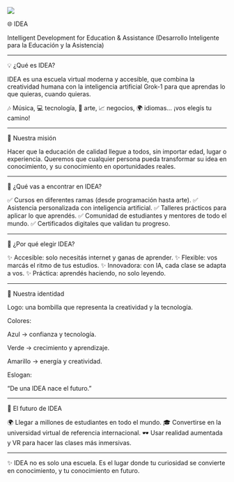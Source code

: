 [![](https://i.postimg.cc/c1vMQjQy/IMG-20251003-WA0011.jpg)](#)





🌐 IDEA

Intelligent Development for Education & Assistance
(Desarrollo Inteligente para la Educación y la Asistencia)


---

💡 ¿Qué es IDEA?

IDEA es una escuela virtual moderna y accesible, que combina la creatividad humana con la inteligencia artificial Grok-1 para que aprendas lo que quieras, cuando quieras.

🎶 Música, 💻 tecnología, 🎨 arte, 📈 negocios, 🌍 idiomas... ¡vos elegís tu camino!


---

🚀 Nuestra misión

Hacer que la educación de calidad llegue a todos, sin importar edad, lugar o experiencia.
Queremos que cualquier persona pueda transformar su idea en conocimiento, y su conocimiento en oportunidades reales.


---

🌟 ¿Qué vas a encontrar en IDEA?

✅ Cursos en diferentes ramas (desde programación hasta arte).
✅ Asistencia personalizada con inteligencia artificial.
✅ Talleres prácticos para aplicar lo que aprendés.
✅ Comunidad de estudiantes y mentores de todo el mundo.
✅ Certificados digitales que validan tu progreso.


---

🔑 ¿Por qué elegir IDEA?

✨ Accesible: solo necesitás internet y ganas de aprender.
✨ Flexible: vos marcás el ritmo de tus estudios.
✨ Innovadora: con IA, cada clase se adapta a vos.
✨ Práctica: aprendés haciendo, no solo leyendo.


---

🎨 Nuestra identidad

Logo: una bombilla que representa la creatividad y la tecnología.

Colores:

Azul → confianza y tecnología.

Verde → crecimiento y aprendizaje.

Amarillo → energía y creatividad.


Eslogan:

“De una IDEA nace el futuro.”




---

🔮 El futuro de IDEA

🌍 Llegar a millones de estudiantes en todo el mundo.
🎓 Convertirse en la universidad virtual de referencia internacional.
🕶️ Usar realidad aumentada y VR para hacer las clases más inmersivas.


---

✨ IDEA no es solo una escuela. Es el lugar donde tu curiosidad se convierte en conocimiento, y tu conocimiento en futuro.